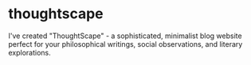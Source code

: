 # thoughtscape
I've created "ThoughtScape" - a sophisticated, minimalist blog website perfect for your philosophical writings, social observations, and literary explorations. 
